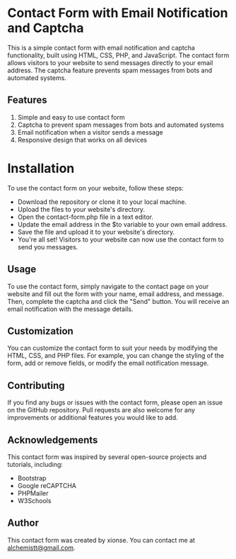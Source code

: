 # Contact Form with Email Notification and Captcha

  This is a simple contact form with email notification and captcha functionality, built using HTML, CSS, PHP, and JavaScript. The contact form allows visitors to your website to send messages directly to your email address. The captcha feature prevents spam messages from bots and automated systems.

## Features

1. Simple and easy to use contact form
2. Captcha to prevent spam messages from bots and automated systems
3. Email notification when a visitor sends a message
4. Responsive design that works on all devices

# Installation

To use the contact form on your website, follow these steps:

* Download the repository or clone it to your local machine.
* Upload the files to your website's directory.
* Open the contact-form.php file in a text editor.
* Update the email address in the $to variable to your own email address.
* Save the file and upload it to your website's directory.
* You're all set! Visitors to your website can now use the contact form to send you messages.

## Usage

To use the contact form, simply navigate to the contact page on your website and fill out the form with your name, email address, and message. Then, complete the captcha and click the "Send" button. You will receive an email notification with the message details.

## Customization

You can customize the contact form to suit your needs by modifying the HTML, CSS, and PHP files. For example, you can change the styling of the form, add or remove fields, or modify the email notification message.

## Contributing

If you find any bugs or issues with the contact form, please open an issue on the GitHub repository. Pull requests are also welcome for any improvements or additional features you would like to add.

## Acknowledgements
This contact form was inspired by several open-source projects and tutorials, including:

* Bootstrap
* Google reCAPTCHA
* PHPMailer
* W3Schools

## Author

This contact form was created by xionse. You can contact me at alchemistt@gmail.com.


